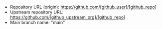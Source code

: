 - Repository URL (origin): https://github.com/[github_user]/[github_repo]
- Upstream repository URL: https://github.com/[github_upstream_org]/[github_repo]
- Main branch name: "main"